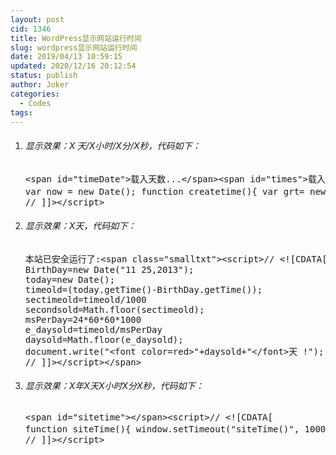 ```yaml
---
layout: post
cid: 1346
title: WordPress显示网站运行时间
slug: wordpress显示网站运行时间
date: 2019/04/13 10:59:15
updated: 2020/12/16 20:12:54
status: publish
author: Joker
categories: 
  - Codes
tags: 
---
```



<ol>
 	<li>
<h6>显示效果：X<strong> </strong>天/X小时/X分/X秒，代码如下：</h6>
<!--?prettify linenums=true?-->
<pre class="prettyprint">&lt;span id="timeDate"&gt;载入天数...&lt;/span&gt;&lt;span id="times"&gt;载入时分秒...&lt;/span&gt;&lt;script&gt;// &lt;![CDATA[
var now = new Date(); function createtime(){ var grt= new Date("11/25/2013 21:51:00");//此处修改你的建站时间或者网站上线时间 now.setTime(now.getTime()+250); days = (now - grt ) / 1000 / 60 / 60 / 24; dnum = Math.floor(days); hours = (now - grt ) / 1000 / 60 / 60 - (24 * dnum); hnum = Math.floor(hours); if(String(hnum).length ==1 ){hnum = "0" + hnum;} minutes = (now - grt ) / 1000 /60 - (24 * 60 * dnum) - (60 * hnum); mnum = Math.floor(minutes); if(String(mnum).length ==1 ){mnum = "0" + mnum;} seconds = (now - grt ) / 1000 - (24 * 60 * 60 * dnum) - (60 * 60 * hnum) - (60 * mnum); snum = Math.round(seconds); if(String(snum).length ==1 ){snum = "0" + snum;} document.getElementById("timeDate").innerHTML = "本站已安全运行"+dnum+"天"; document.getElementById("times").innerHTML = hnum + "小时" + mnum + "分" + snum + "秒"; } setInterval("createtime()",250);
// ]]&gt;&lt;/script&gt;</pre>
</li>
 	<li>
<h6>显示效果：X天，代码如下：</h6>
<!--?prettify linenums=true?-->
<pre class="prettyprint">本站已安全运行了:&lt;span class="smalltxt"&gt;&lt;script&gt;// &lt;![CDATA[
BirthDay=new Date("11 25,2013");
today=new Date();
timeold=(today.getTime()-BirthDay.getTime());
sectimeold=timeold/1000
secondsold=Math.floor(sectimeold);
msPerDay=24*60*60*1000
e_daysold=timeold/msPerDay
daysold=Math.floor(e_daysold);
document.write("&lt;font color=red&gt;"+daysold+"&lt;/font&gt;天 !");
// ]]&gt;&lt;/script&gt;&lt;/span&gt;</pre>
</li>
 	<li>
<h6>显示效果：X年X天X小时X分X秒，代码如下：</h6>
<!--?prettify linenums=true?-->
<pre class="prettyprint">&lt;span id="sitetime"&gt;&lt;/span&gt;&lt;script&gt;// &lt;![CDATA[
function siteTime(){ window.setTimeout("siteTime()", 1000); var seconds = 1000 var minutes = seconds * 60 var hours = minutes * 60 var days = hours * 24 var years = days * 365 var today = new Date() var todayYear = today.getFullYear() var todayMonth = today.getMonth() var todayDate = today.getDate() var todayHour = today.getHours() var todayMinute = today.getMinutes() var todaySecond = today.getSeconds() /* Date.UTC() -- 返回date对象距世界标准时间(UTC)1970年1月1日午夜之间的毫秒数(时间戳) year - 作为date对象的年份，为4位年份值 month - 0-11之间的整数，做为date对象的月份 day - 1-31之间的整数，做为date对象的天数 hours - 0(午夜24点)-23之间的整数，做为date对象的小时数 minutes - 0-59之间的整数，做为date对象的分钟数 seconds - 0-59之间的整数，做为date对象的秒数 microseconds - 0-999之间的整数，做为date对象的毫秒数 */ var t1 = Date.UTC(2013,11,25,21,30,20) var t2 = Date.UTC(todayYear,todayMonth,todayDate,todayHour,todayMinute,todaySecond) var diff = t2-t1 var diffYears = Math.floor(diff/years) var diffDays = Math.floor((diff/days)-diffYears*365) var diffHours = Math.floor((diff-(diffYears*365+diffDays)*days)/hours) var diffMinutes = Math.floor((diff-(diffYears*365+diffDays)*days-diffHours*hours)/minutes) var diffSeconds = Math.floor((diff-(diffYears*365+diffDays)*days-diffHours*hours-diffMinutes*minutes)/seconds) document.getElementById("sitetime").innerHTML=" 已运行"+diffYears+" 年 "+diffDays+" 天 "+diffHours+" 小时 "+diffMinutes+" 分钟 "+diffSeconds+" 秒" } siteTime()
// ]]&gt;&lt;/script&gt;</pre>
</li>
</ol>